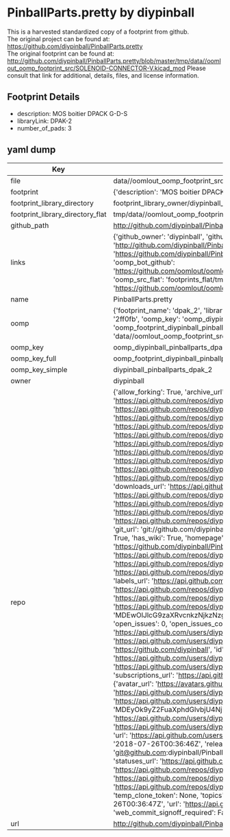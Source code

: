 # PinballParts.pretty by diypinball  
This is a harvested standardized copy of a footprint from github.  
The original project can be found at:  
https://github.com/diypinball/PinballParts.pretty  
The original footprint can be found at:
http://github.com/diypinball/PinballParts.pretty/blob/master/tmp/data//oomlout_oomp_footprint_src/SOLENOID-CONNECTOR-V.kicad_mod
Please consult that link for additional, details, files, and license information.  
## Footprint Details
* description: MOS boitier DPACK G-D-S  
* libraryLink: DPAK-2  
* number_of_pads: 3  
## yaml dump  
| Key | Value |  
| --- | --- |  
| file | data//oomlout_oomp_footprint_src/PinballParts.pretty/DPAK-2.kicad_mod |  
| footprint | {'description': 'MOS boitier DPACK G-D-S', 'libraryLink': 'DPAK-2', 'number_of_pads': 3} |  
| footprint_library_directory | footprint_library_owner/diypinball_PinballParts.pretty |  
| footprint_library_directory_flat | tmp/data//oomlout_oomp_footprint_src/footprints_flat/diypinball_pinballparts_dpak_2/working |  
| github_path | http://github.com/diypinball/PinballParts.pretty/blob/master/tmp/data//oomlout_oomp_footprint_src/DPAK-2.kicad_mod |  
| links | {'github_owner': 'diypinball', 'github_repo_name': 'PinballParts.pretty', 'github_src': 'http://github.com/diypinball/PinballParts.pretty/blob/master/tmp/data//oomlout_oomp_footprint_src/SOLENOID-CONNECTOR-V.kicad_mod', 'github_src_repo': 'https://github.com/diypinball/PinballParts.pretty', 'oomp_bot': 'tmp/data//oomlout_oomp_footprint_src/footprints/diypinball_pinballparts_dpak_2/working', 'oomp_bot_github': 'https://github.com/oomlout/oomlout_oomp_footprint_bot/tree/main/tmp/data//oomlout_oomp_footprint_src/footprints/diypinball_pinballparts_dpak_2/working', 'oomp_src_flat': 'footprints_flat/tmp/data//oomlout_oomp_footprint_src/footprints_flat/diypinball_pinballparts_dpak_2/working', 'oomp_src_flat_github': 'https://github.com/oomlout/oomlout_oomp_footprint_src/tree/main/tmp/data//oomlout_oomp_footprint_src/footprints_flat/diypinball_pinballparts_dpak_2/working'} |  
| name | PinballParts.pretty |  
| oomp | {'footprint_name': 'dpak_2', 'library_name': 'pinballparts', 'md5': '2ff0fb9d953f87fd7b147b0126ee8954', 'md5_10': '2ff0fb9d95', 'md5_5': '2ff0f', 'md5_6': '2ff0fb', 'oomp_key': 'oomp_diypinball_pinballparts_dpak_2', 'oomp_key_extra': 'oomp_footprint_diypinball_pinballparts_dpak_2', 'oomp_key_full': 'oomp_footprint_diypinball_pinballparts_dpak_2_2ff0fb', 'oomp_key_simple': 'diypinball_pinballparts_dpak_2', 'original_filename': 'data//oomlout_oomp_footprint_src/PinballParts.pretty/DPAK-2.kicad_mod', 'owner_name': 'diypinball'} |  
| oomp_key | oomp_diypinball_pinballparts_dpak_2 |  
| oomp_key_full | oomp_footprint_diypinball_pinballparts_dpak_2 |  
| oomp_key_simple | diypinball_pinballparts_dpak_2 |  
| owner | diypinball |  
| repo | {'allow_forking': True, 'archive_url': 'https://api.github.com/repos/diypinball/PinballParts.pretty/{archive_format}{/ref}', 'archived': False, 'assignees_url': 'https://api.github.com/repos/diypinball/PinballParts.pretty/assignees{/user}', 'blobs_url': 'https://api.github.com/repos/diypinball/PinballParts.pretty/git/blobs{/sha}', 'branches_url': 'https://api.github.com/repos/diypinball/PinballParts.pretty/branches{/branch}', 'clone_url': 'https://github.com/diypinball/PinballParts.pretty.git', 'collaborators_url': 'https://api.github.com/repos/diypinball/PinballParts.pretty/collaborators{/collaborator}', 'comments_url': 'https://api.github.com/repos/diypinball/PinballParts.pretty/comments{/number}', 'commits_url': 'https://api.github.com/repos/diypinball/PinballParts.pretty/commits{/sha}', 'compare_url': 'https://api.github.com/repos/diypinball/PinballParts.pretty/compare/{base}...{head}', 'contents_url': 'https://api.github.com/repos/diypinball/PinballParts.pretty/contents/{+path}', 'contributors_url': 'https://api.github.com/repos/diypinball/PinballParts.pretty/contributors', 'created_at': '2015-06-05T14:41:07Z', 'default_branch': 'master', 'deployments_url': 'https://api.github.com/repos/diypinball/PinballParts.pretty/deployments', 'description': 'Packages for KiCAD/PCBNew from DIYPinball', 'disabled': False, 'downloads_url': 'https://api.github.com/repos/diypinball/PinballParts.pretty/downloads', 'events_url': 'https://api.github.com/repos/diypinball/PinballParts.pretty/events', 'fork': False, 'forks': 0, 'forks_count': 0, 'forks_url': 'https://api.github.com/repos/diypinball/PinballParts.pretty/forks', 'full_name': 'diypinball/PinballParts.pretty', 'git_commits_url': 'https://api.github.com/repos/diypinball/PinballParts.pretty/git/commits{/sha}', 'git_refs_url': 'https://api.github.com/repos/diypinball/PinballParts.pretty/git/refs{/sha}', 'git_tags_url': 'https://api.github.com/repos/diypinball/PinballParts.pretty/git/tags{/sha}', 'git_url': 'git://github.com/diypinball/PinballParts.pretty.git', 'has_discussions': False, 'has_downloads': True, 'has_issues': True, 'has_pages': False, 'has_projects': True, 'has_wiki': True, 'homepage': None, 'hooks_url': 'https://api.github.com/repos/diypinball/PinballParts.pretty/hooks', 'html_url': 'https://github.com/diypinball/PinballParts.pretty', 'id': 36937846, 'is_template': False, 'issue_comment_url': 'https://api.github.com/repos/diypinball/PinballParts.pretty/issues/comments{/number}', 'issue_events_url': 'https://api.github.com/repos/diypinball/PinballParts.pretty/issues/events{/number}', 'issues_url': 'https://api.github.com/repos/diypinball/PinballParts.pretty/issues{/number}', 'keys_url': 'https://api.github.com/repos/diypinball/PinballParts.pretty/keys{/key_id}', 'labels_url': 'https://api.github.com/repos/diypinball/PinballParts.pretty/labels{/name}', 'language': None, 'languages_url': 'https://api.github.com/repos/diypinball/PinballParts.pretty/languages', 'license': None, 'merges_url': 'https://api.github.com/repos/diypinball/PinballParts.pretty/merges', 'milestones_url': 'https://api.github.com/repos/diypinball/PinballParts.pretty/milestones{/number}', 'mirror_url': None, 'name': 'PinballParts.pretty', 'network_count': 0, 'node_id': 'MDEwOlJlcG9zaXRvcnkzNjkzNzg0Ng==', 'notifications_url': 'https://api.github.com/repos/diypinball/PinballParts.pretty/notifications{?since,all,participating}', 'open_issues': 0, 'open_issues_count': 0, 'organization': {'avatar_url': 'https://avatars.githubusercontent.com/u/5861966?v=4', 'events_url': 'https://api.github.com/users/diypinball/events{/privacy}', 'followers_url': 'https://api.github.com/users/diypinball/followers', 'following_url': 'https://api.github.com/users/diypinball/following{/other_user}', 'gists_url': 'https://api.github.com/users/diypinball/gists{/gist_id}', 'gravatar_id': '', 'html_url': 'https://github.com/diypinball', 'id': 5861966, 'login': 'diypinball', 'node_id': 'MDEyOk9yZ2FuaXphdGlvbjU4NjE5NjY=', 'organizations_url': 'https://api.github.com/users/diypinball/orgs', 'received_events_url': 'https://api.github.com/users/diypinball/received_events', 'repos_url': 'https://api.github.com/users/diypinball/repos', 'site_admin': False, 'starred_url': 'https://api.github.com/users/diypinball/starred{/owner}{/repo}', 'subscriptions_url': 'https://api.github.com/users/diypinball/subscriptions', 'type': 'Organization', 'url': 'https://api.github.com/users/diypinball'}, 'owner': {'avatar_url': 'https://avatars.githubusercontent.com/u/5861966?v=4', 'events_url': 'https://api.github.com/users/diypinball/events{/privacy}', 'followers_url': 'https://api.github.com/users/diypinball/followers', 'following_url': 'https://api.github.com/users/diypinball/following{/other_user}', 'gists_url': 'https://api.github.com/users/diypinball/gists{/gist_id}', 'gravatar_id': '', 'html_url': 'https://github.com/diypinball', 'id': 5861966, 'login': 'diypinball', 'node_id': 'MDEyOk9yZ2FuaXphdGlvbjU4NjE5NjY=', 'organizations_url': 'https://api.github.com/users/diypinball/orgs', 'received_events_url': 'https://api.github.com/users/diypinball/received_events', 'repos_url': 'https://api.github.com/users/diypinball/repos', 'site_admin': False, 'starred_url': 'https://api.github.com/users/diypinball/starred{/owner}{/repo}', 'subscriptions_url': 'https://api.github.com/users/diypinball/subscriptions', 'type': 'Organization', 'url': 'https://api.github.com/users/diypinball'}, 'private': False, 'pulls_url': 'https://api.github.com/repos/diypinball/PinballParts.pretty/pulls{/number}', 'pushed_at': '2018-07-26T00:36:46Z', 'releases_url': 'https://api.github.com/repos/diypinball/PinballParts.pretty/releases{/id}', 'size': 167, 'ssh_url': 'git@github.com:diypinball/PinballParts.pretty.git', 'stargazers_count': 0, 'stargazers_url': 'https://api.github.com/repos/diypinball/PinballParts.pretty/stargazers', 'statuses_url': 'https://api.github.com/repos/diypinball/PinballParts.pretty/statuses/{sha}', 'subscribers_count': 2, 'subscribers_url': 'https://api.github.com/repos/diypinball/PinballParts.pretty/subscribers', 'subscription_url': 'https://api.github.com/repos/diypinball/PinballParts.pretty/subscription', 'svn_url': 'https://github.com/diypinball/PinballParts.pretty', 'tags_url': 'https://api.github.com/repos/diypinball/PinballParts.pretty/tags', 'teams_url': 'https://api.github.com/repos/diypinball/PinballParts.pretty/teams', 'temp_clone_token': None, 'topics': [], 'trees_url': 'https://api.github.com/repos/diypinball/PinballParts.pretty/git/trees{/sha}', 'updated_at': '2018-07-26T00:36:47Z', 'url': 'https://api.github.com/repos/diypinball/PinballParts.pretty', 'visibility': 'public', 'watchers': 0, 'watchers_count': 0, 'web_commit_signoff_required': False} |  
| url | http://github.com/diypinball/PinballParts.pretty |  


